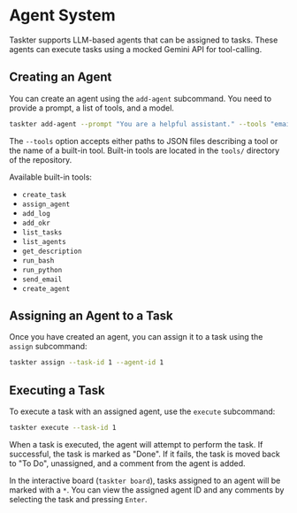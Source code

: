 # Agent System

Taskter supports LLM-based agents that can be assigned to tasks. These agents can execute tasks using a mocked Gemini API for tool-calling.

## Creating an Agent

You can create an agent using the `add-agent` subcommand. You need to provide a prompt, a list of tools, and a model.

```bash
taskter add-agent --prompt "You are a helpful assistant." --tools "email" "calendar" --model "gemini-pro"
```

The `--tools` option accepts either paths to JSON files describing a tool or the name of a built-in tool. Built-in tools are located in the `tools/` directory of the repository.

Available built-in tools:
- `create_task`
- `assign_agent`
- `add_log`
- `add_okr`
- `list_tasks`
- `list_agents`
- `get_description`
- `run_bash`
- `run_python`
- `send_email`
- `create_agent`

## Assigning an Agent to a Task

Once you have created an agent, you can assign it to a task using the `assign` subcommand:

```bash
taskter assign --task-id 1 --agent-id 1
```

## Executing a Task

To execute a task with an assigned agent, use the `execute` subcommand:

```bash
taskter execute --task-id 1
```

When a task is executed, the agent will attempt to perform the task. If successful, the task is marked as "Done". If it fails, the task is moved back to "To Do", unassigned, and a comment from the agent is added.

In the interactive board (`taskter board`), tasks assigned to an agent will be marked with a `*`. You can view the assigned agent ID and any comments by selecting the task and pressing `Enter`.
